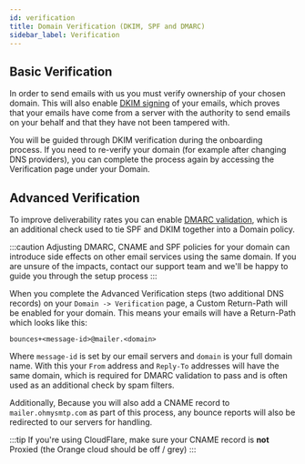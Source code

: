 ```yaml
---
id: verification
title: Domain Verification (DKIM, SPF and DMARC)
sidebar_label: Verification
---
```


## Basic Verification

In order to send emails with us you must verify ownership of your chosen domain. This will also enable [DKIM signing](https://mailpace.com/blog/guides/whats-a-dkim-record) of your emails, which proves that your emails have come from a server with the authority to send emails on your behalf and that they have not been tampered with.

You will be guided through DKIM verification during the onboarding process. If you need to re-verify your domain (for example after changing DNS providers), you can complete the process again by accessing the Verification page under your Domain.

## Advanced Verification

To improve deliverability rates you can enable [DMARC validation](https://en.wikipedia.org/wiki/DMARC), which is an additional check used to tie SPF and DKIM together into a Domain policy. 

:::caution
Adjusting DMARC, CNAME and SPF policies for your domain can introduce side effects on other email services using the same domain. If you are unsure of the impacts, contact our support team and we'll be happy to guide you through the setup process
:::

When you complete the Advanced Verification steps (two additional DNS records) on your `Domain -> Verification` page, a Custom Return-Path will be enabled for your domain. This means your emails will have a Return-Path which looks like this:

```
bounces+<message-id>@mailer.<domain>
```

Where `message-id` is set by our email servers and `domain` is your full domain name. With this your `From` address and `Reply-To` addresses will have the same domain, which is required for DMARC validation to pass and is often used as an additional check by spam filters.

Additionally, Because you will also add a CNAME record to `mailer.ohmysmtp.com` as part of this process, any bounce reports will also be redirected to our servers for handling.

:::tip
If you're using CloudFlare, make sure your CNAME record is **not** Proxied (the Orange cloud should be off / grey)
:::